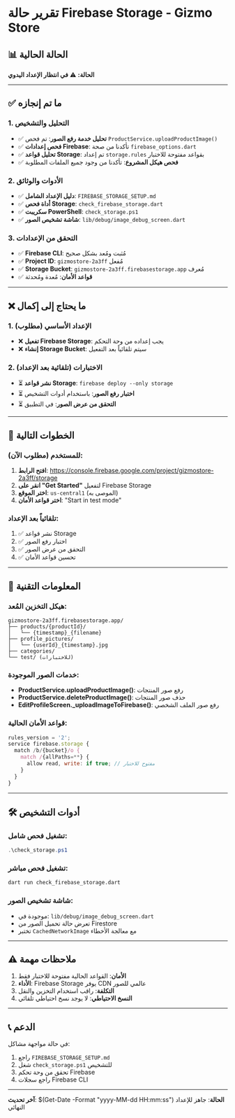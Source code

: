 # تقرير حالة Firebase Storage - Gizmo Store

## 📊 الحالة الحالية
**الحالة:** ⚠️ **في انتظار الإعداد اليدوي**

---

## ✅ ما تم إنجازه

### 1. التحليل والتشخيص
- ✅ **تحليل خدمة رفع الصور**: تم فحص `ProductService.uploadProductImage()`
- ✅ **فحص إعدادات Firebase**: تأكدنا من صحة `firebase_options.dart`
- ✅ **تحليل قواعد Storage**: تم إعداد `storage.rules` بقواعد مفتوحة للاختبار
- ✅ **فحص هيكل المشروع**: تأكدنا من وجود جميع الملفات المطلوبة

### 2. الأدوات والوثائق
- ✅ **دليل الإعداد الشامل**: `FIREBASE_STORAGE_SETUP.md`
- ✅ **أداة فحص Storage**: `check_firebase_storage.dart`
- ✅ **سكريبت PowerShell**: `check_storage.ps1`
- ✅ **شاشة تشخيص الصور**: `lib/debug/image_debug_screen.dart`

### 3. التحقق من الإعدادات
- ✅ **Firebase CLI**: مُثبت ومُعد بشكل صحيح
- ✅ **Project ID**: `gizmostore-2a3ff` مُفعل
- ✅ **Storage Bucket**: `gizmostore-2a3ff.firebasestorage.app` مُعرف
- ✅ **قواعد الأمان**: مُعدة ومُحدثة

---

## ❌ ما يحتاج إلى إكمال

### 1. الإعداد الأساسي (مطلوب)
- ❌ **تفعيل Firebase Storage**: يجب إعداده من وحة التحكم
- ❌ **إنشاء Storage Bucket**: سيتم تلقائياً بعد التفعيل

### 2. الاختبارات (تلقائية بعد الإعداد)
- ⏳ **نشر قواعد Storage**: `firebase deploy --only storage`
- ⏳ **اختبار رفع الصور**: باستخدام أدوات التشخيص
- ⏳ **التحقق من عرض الصور**: في التطبيق

---

## 🚀 الخطوات التالية

### للمستخدم (مطلوب الآن):
1. **افتح الرابط**: https://console.firebase.google.com/project/gizmostore-2a3ff/storage
2. **انقر على "Get Started"** لتفعيل Firebase Storage
3. **اختر الموقع**: `us-central1` (الموصى به)
4. **اختر قواعد الأمان**: "Start in test mode"

### تلقائياً بعد الإعداد:
1. ✅ نشر قواعد Storage
2. ✅ اختبار رفع الصور
3. ✅ التحقق من عرض الصور
4. ✅ تحسين قواعد الأمان

---

## 🔧 المعلومات التقنية

### هيكل التخزين المُعد:
```
gizmostore-2a3ff.firebasestorage.app/
├── products/{productId}/
│   └── {timestamp}_{filename}
├── profile_pictures/
│   └── {userId}_{timestamp}.jpg
├── categories/
└── test/ (للاختبارات)
```

### خدمات الصور الموجودة:
- **ProductService.uploadProductImage()**: رفع صور المنتجات
- **ProductService.deleteProductImage()**: حذف صور المنتجات
- **EditProfileScreen._uploadImageToFirebase()**: رفع صور الملف الشخصي

### قواعد الأمان الحالية:
```javascript
rules_version = '2';
service firebase.storage {
  match /b/{bucket}/o {
    match /{allPaths=**} {
      allow read, write: if true; // مفتوح للاختبار
    }
  }
}
```

---

## 🛠️ أدوات التشخيص

### تشغيل فحص شامل:
```powershell
.\check_storage.ps1
```

### تشغيل فحص مباشر:
```bash
dart run check_firebase_storage.dart
```

### شاشة تشخيص الصور:
- موجودة في: `lib/debug/image_debug_screen.dart`
- تعرض حالة تحميل الصور من Firestore
- تختبر `CachedNetworkImage` مع معالجة الأخطاء

---

## ⚠️ ملاحظات مهمة

1. **الأمان**: القواعد الحالية مفتوحة للاختبار فقط
2. **الأداء**: Firebase Storage يوفر CDN عالمي للصور
3. **التكلفة**: راقب استخدام التخزين والنقل
4. **النسخ الاحتياطي**: لا يوجد نسخ احتياطي تلقائي

---

## 📞 الدعم

في حالة مواجهة مشاكل:
1. راجع `FIREBASE_STORAGE_SETUP.md`
2. شغل `check_storage.ps1` للتشخيص
3. تحقق من وحة تحكم Firebase
4. راجع سجلات Firebase CLI

---

**آخر تحديث**: $(Get-Date -Format "yyyy-MM-dd HH:mm:ss")
**الحالة**: جاهز للإعداد النهائي